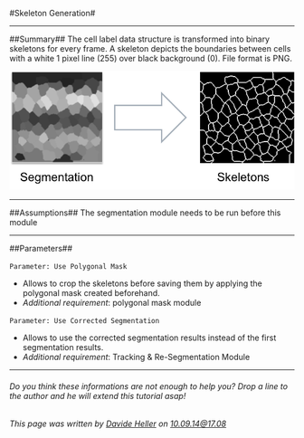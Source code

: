 #Skeleton Generation#

---------------------------------------
##Summary##
The cell label data structure is transformed into binary skeletons for every frame. A skeleton depicts the boundaries between cells with a white 1 pixel line (255) over black background (0). File format is PNG.

![Selective Plane Projection](../Images/matlab/skeletonize.png)

---------------------------------------
##Assumptions##
The segmentation module needs to be run before this module

---------------------------------------
##Parameters##

`Parameter: Use Polygonal Mask`

* Allows to crop the skeletons before saving them by applying the polygonal mask created beforehand.
* *Additional requirement*: polygonal mask module

`Parameter: Use Corrected Segmentation`

* Allows to use the corrected segmentation results instead of the first segmentation results. 
* *Additional requirement*: Tracking & Re-Segmentation Module 

---------------------------------------
######  Do you think these informations are not enough to help you? Drop a line to the author and he will extend this tutorial asap!

###### This page was written by [Davide Heller](mailto:davide.heller@imls.uzh.ch) on 10.09.14@17.08


<script type="text/javascript" src="http://imls-bg-jira.uzh.ch:8080/s/dec35b3786a7548dc4b26192f22b864e-T/en_USbjk9py/64014/4/1.4.24/_/download/batch/com.atlassian.jira.collector.plugin.jira-issue-collector-plugin:issuecollector/com.atlassian.jira.collector.plugin.jira-issue-collector-plugin:issuecollector.js?locale=en-US&collectorId=dab092eb"></script>

<script>
  (function(i,s,o,g,r,a,m){i['GoogleAnalyticsObject']=r;i[r]=i[r]||function(){
  (i[r].q=i[r].q||[]).push(arguments)},i[r].l=1*new Date();a=s.createElement(o),
  m=s.getElementsByTagName(o)[0];a.async=1;a.src=g;m.parentNode.insertBefore(a,m)
  })(window,document,'script','//www.google-analytics.com/analytics.js','ga');

  ga('create', 'UA-55332946-1', 'auto');
  ga('send', 'pageview');

</script>

